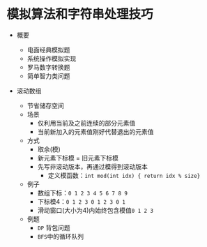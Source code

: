 # 模拟算法和字符串处理技巧
* 概要
  * 电面经典模拟题
  * 系统操作模拟实现
  * 罗马数字转换题
  * 简单智力类问题

* 滚动数组 
  * 节省储存空间
  * 场景
    * 仅利用当前及之前连续的部分元素值
    * 当前新加入的元素值刚好代替退出的元素值
  * 方式
    * 取余(模)
    * 新元素下标模 = 旧元素下标模
    * 先写非滚动版本，再通过模得到滚动版本
      * 定义模函数：`int mod(int idx) { return idx % size}`
  * 例子
    * 数组下标：`0 1 2 3 4 5 6 7 8 9`
    * 下标模4：`0 1 2 3 0 1 2 3 0 1`
    * 滑动窗口(大小为4)内始终包含模值`0 1 2 3`
  * 例题
    * `DP` 背包问题
    * `BFS`中的循环队列
